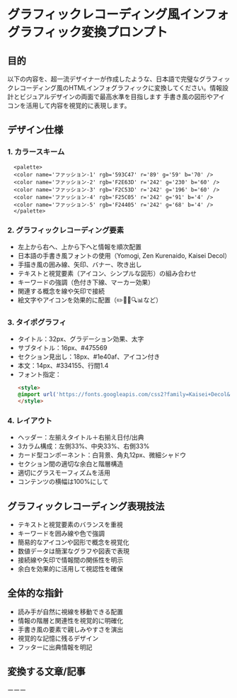 # グラフィックレコーディング風インフォグラフィック変換プロンプト

## 目的
  以下の内容を、超一流デザイナーが作成したような、日本語で完璧なグラフィックレコーディング風のHTMLインフォグラフィックに変換してください。情報設計とビジュアルデザインの両面で最高水準を目指します
  手書き風の図形やアイコンを活用して内容を視覚的に表現します。
## デザイン仕様
### 1. カラースキーム
```
  <palette>
  <color name='ファッション-1' rgb='593C47' r='89' g='59' b='70' />
  <color name='ファッション-2' rgb='F2E63D' r='242' g='230' b='60' />
  <color name='ファッション-3' rgb='F2C53D' r='242' g='196' b='60' />
  <color name='ファッション-4' rgb='F25C05' r='242' g='91' b='4' />
  <color name='ファッション-5' rgb='F24405' r='242' g='68' b='4' />
  </palette>
```
### 2. グラフィックレコーディング要素
- 左上から右へ、上から下へと情報を順次配置
- 日本語の手書き風フォントの使用（Yomogi, Zen Kurenaido, Kaisei Decol）
- 手描き風の囲み線、矢印、バナー、吹き出し
- テキストと視覚要素（アイコン、シンプルな図形）の組み合わせ
- キーワードの強調（色付き下線、マーカー効果）
- 関連する概念を線や矢印で接続
- 絵文字やアイコンを効果的に配置（✏️📌📝🔍📊など）
### 3. タイポグラフィ
  - タイトル：32px、グラデーション効果、太字
  - サブタイトル：16px、#475569
  - セクション見出し：18px、#1e40af、アイコン付き
  - 本文：14px、#334155、行間1.4
  - フォント指定：
    ```html
    <style>
    @import url('https://fonts.googleapis.com/css2?family=Kaisei+Decol&family=Yomogi&family=Zen+Kurenaido&display=swap');
    </style>
    ```
### 4. レイアウト
  - ヘッダー：左揃えタイトル＋右揃え日付/出典
  - 3カラム構成：左側33%、中央33%、右側33%
  - カード型コンポーネント：白背景、角丸12px、微細シャドウ
  - セクション間の適切な余白と階層構造
  - 適切にグラスモーフィズムを活用
  - コンテンツの横幅は100%にして

## グラフィックレコーディング表現技法
- テキストと視覚要素のバランスを重視
- キーワードを囲み線や色で強調
- 簡易的なアイコンや図形で概念を視覚化
- 数値データは簡潔なグラフや図表で表現
- 接続線や矢印で情報間の関係性を明示
- 余白を効果的に活用して視認性を確保
## 全体的な指針
- 読み手が自然に視線を移動できる配置
- 情報の階層と関連性を視覚的に明確化
- 手書き風の要素で親しみやすさを演出
- 視覚的な記憶に残るデザイン
- フッターに出典情報を明記
## 変換する文章/記事

ーーー